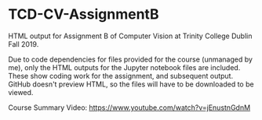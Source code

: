 # TCD-CV-AssignmentB

HTML output for Assignment B of Computer Vision at Trinity College Dublin Fall 2019. 

Due to code dependencies for files provided for the course (unmanaged by me), only the HTML outputs for the Jupyter notebook files are included. These show coding work for the assignment, and subsequent output. GitHub doesn't preview HTML, so the files will have to be downloaded to be viewed.

Course Summary Video: https://www.youtube.com/watch?v=jEnustnGdnM
